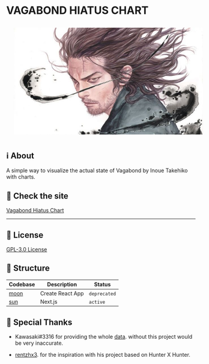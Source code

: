 # VAGABOND HIATUS CHART

<p align="center">
  	<img style="padding: 10px 20px;" src="docs/images/vagabond_banner.jpg" />
</p>

## :information_source: About

A simple way to visualize the actual state of Vagabond by Inoue Takehiko with charts.

## :rocket: Check the site

[Vagabond Hiatus Chart](https://falsepopsky.github.io/vagabond-hiatus-chart/)

---

## :scroll: License

[GPL-3.0 License](https://github.com/falsepopsky/vagabond-hiatus-chart/blob/main/LICENSE)

## :open_file_folder: Structure

| Codebase     | Description      | Status       |
| ------------ | ---------------- | ------------ |
| [moon](moon) | Create React App | `deprecated` |
| [sun](sun)   | Next.js          | `active`     |

## :clap: Special Thanks

- Kawasaki#3316 for providing the whole [data](https://docs.google.com/spreadsheets/d/1fw7G9I2zPtAfSh0NUl-4m7G5wsXe5PIcMFRtd03jVz0/). without this project would be very inaccurate.

- [rentzhx3](https://github.com/rentzhx3/). for the inspiration with his project based on Hunter X Hunter.
